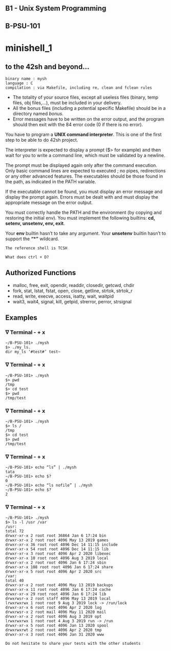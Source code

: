## B1 - Unix System Programming

## B-PSU-101

# minishell_1

## to the 42sh and beyond...

```
binary name : mysh
language : C
compilation : via Makefile, including re, clean and fclean rules
```
- The totality of your source files, except all useless files (binary, temp files, obj
    files,...), must be included in your delivery.
- All the bonus files (including a potential specific Makefile) should be in a directory
    named _bonus_.
- Error messages have to be written on the error output, and the program should
    then exit with the 84 error code (0 if there is no error).

You have to program a **UNIX command interpreter**.
This is one of the first step to be able to do 42sh project.

The interpreter is expected to display a prompt ($> for example) and then wait for you to write a command
line, which must be validated by a newline.

The prompt must be displayed again only after the command execution.
Only basic command lines are expected to executed ; no pipes, redirections or any other advanced features.
The executables should be those found in the path, as indicated in the PATH variable.

If the executable cannot be found, you must display an error message and display the prompt again.
Errors must be dealt with and must display the appropriate message on the error output.

You must correctly handle the PATH and the environment (by copying and restoring the initial env).
You must implement the following builtins: **cd, setenv, unsetenv, env, exit**.

Your **env** builtin hasn’t to take any argument. Your **unsetenv** builtin hasn’t to support the **“*”** wildcard.

```
The reference shell is TCSH
```
```
What does ctrl + D?
```

## Authorized Functions

- malloc, free, exit, opendir, readdir, closedir, getcwd, chdir
- fork, stat, lstat, fstat, open, close, getline, strtok, strtok_r
- read, write, execve, access, isatty, wait, waitpid
- wait3, wait4, signal, kill, getpid, strerror, perror, strsignal

## Examples

### ∇ Terminal - + x

```
∼/B-PSU-101> ./mysh
$> ./my_ls.
dir my_ls ‘#test#’ test~
```
### ∇ Terminal - + x

```
∼/B-PSU-101> ./mysh
$> pwd
/tmp
$> cd test
$> pwd
/tmp/test
```
### ∇ Terminal - + x

```
∼/B-PSU-101> ./mysh
$> ls /
/tmp
$> cd test
$> pwd
/tmp/test
```
### ∇ Terminal - + x

```
∼/B-PSU-101> echo “ls” | ./mysh
tata
∼/B-PSU-101> echo $?
0
∼/B-PSU-101> echo “ls nofile” | ./mysh
∼/B-PSU-101> echo $?
2
```

### ∇ Terminal - + x
```
∼/B-PSU-101> ./mysh
$> ls -l /usr /var
/usr:
total 72
drwxr-xr-x 2 root root 36864 Jan 6 17:24 bin
drwxr-xr-x 2 root root 4096 May 13 2019 games
drwxr-xr-x 36 root root 4096 Dec 14 11:15 include
drwxr-xr-x 54 root root 4096 Dec 14 11:15 lib
drwxr-xr-x 3 root root 4096 Apr 2 2020 libexec
drwxr-xr-x 10 root root 4096 Aug 3 2019 local
drwxr-xr-x 2 root root 4096 Jan 6 17:24 sbin
drwxr-xr-x 108 root root 4096 Jan 6 17:24 share
drwxr-xr-x 5 root root 4096 Apr 2 2020 src
/var:
total 40
drwxr-xr-x 2 root root 4096 May 13 2019 backups
drwxr-xr-x 11 root root 4096 Jan 6 17:24 cache
drwxr-xr-x 29 root root 4096 Jan 6 17:24 lib
drwxrwsr-x 2 root staff 4096 May 13 2019 local
lrwxrwxrwx 1 root root 9 Aug 3 2019 lock -> /run/lock
drwxr-xr-x 6 root root 4096 Apr 2 2020 log
drwxrwsr-x 2 root mail 4096 May 11 2020 mail
drwxr-xr-x 2 root root 4096 Aug 3 2019 opt
lrwxrwxrwx 1 root root 4 Aug 3 2019 run -> /run
drwxr-xr-x 5 root root 4096 Jan 13 2020 spool
drwxrwxrwt 2 root root 4096 Apr 2 2020 tmp
drwxr-xr-x 3 root root 4096 Jan 31 2020 www
```
```
Do not hesitate to share your tests with the other students
```

